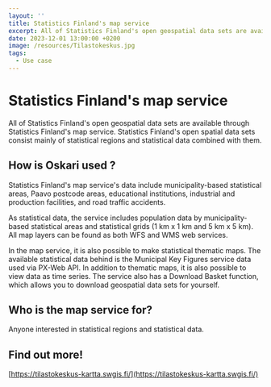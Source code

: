 ```yaml
---
layout: ''
title: Statistics Finland's map service
excerpt: All of Statistics Finland's open geospatial data sets are available through Statistics Finland's map service. Statistics Finland's open spatial data sets consist mainly of statistical regions and statistical data combined with them.
date: 2023-12-01 13:00:00 +0200
image: /resources/Tilastokeskus.jpg
tags:
  - Use case
---
```


# Statistics Finland's map service

All of Statistics Finland's open geospatial data sets are available through Statistics Finland's map service. Statistics Finland's open spatial data sets consist mainly of statistical regions and statistical data combined with them.

## How is Oskari used ?

Statistics Finland's map service's data include municipality-based statistical areas, Paavo postcode areas, educational institutions, industrial and production facilities, and road traffic accidents.

As statistical data, the service includes population data by municipality-based statistical areas and statistical grids (1 km x 1 km and 5 km x 5 km). All map layers can be found as both WFS and WMS web services.

In the map service, it is also possible to make statistical thematic maps. The available statistical data behind is the Municipal Key Figures service data used via PX-Web API. In addition to thematic maps, it is also possible to view data as time series. The service also has a Download Basket function, which allows you to download geospatial data sets for yourself.

## Who is the map service for?

Anyone interested in statistical regions and statistical data.

## Find out more!
[https://tilastokeskus-kartta.swgis.fi/](https://tilastokeskus-kartta.swgis.fi/)
